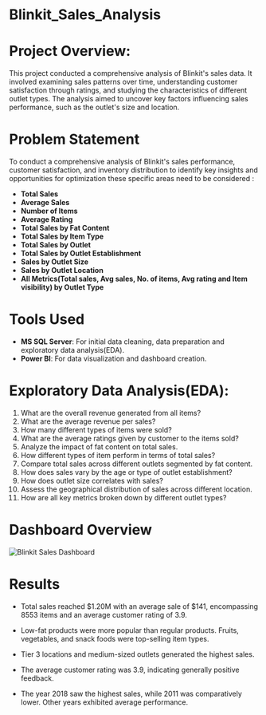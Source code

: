 # Blinkit_Sales_Analysis

# Project Overview:
This project conducted a comprehensive analysis of Blinkit's sales data. It involved examining sales patterns over time, understanding customer satisfaction through ratings, and studying the characteristics of different outlet types. The analysis aimed to uncover key factors influencing sales performance, such as the outlet's size and location.

# Problem Statement
To conduct a comprehensive analysis of Blinkit's sales performance, customer satisfaction, and inventory distribution to identify key insights and opportunities for optimization these specific areas need to be considered :
- **Total Sales**
- **Average Sales**
- **Number of Items**
- **Average Rating**
- **Total Sales by Fat Content**
- **Total Sales by Item Type**
- **Total Sales by Outlet**
- **Total Sales by Outlet Establishment**
- **Sales by Outlet Size**
- **Sales by Outlet Location**
- **All Metrics(Total sales, Avg sales, No. of items, Avg rating and Item visibility) by Outlet Type**

# Tools Used
- **MS SQL Server**:  For initial data cleaning, data preparation and exploratory data analysis(EDA).
- **Power BI**: For data visualization and dashboard creation.

# Exploratory Data Analysis(EDA):
1. What are the overall revenue generated from all items?
2. What are the average revenue per sales?
3. How many different types of items were sold?
4. What are the average ratings given by customer to the items sold?
5. Analyze the impact of fat content on total sales.
6. How different types of item perform in terms of total sales?
7. Compare total sales across different outlets segmented by fat content.
8. How does sales vary by the age or type of outlet establishment?
9. How does outlet size correlates with sales?
10. Assess the geographical distribution of sales across different location.
11. How are all key metrics broken down by different outlet types?

# Dashboard Overview


![Blinkit Sales Dashboard](https://github.com/user-attachments/assets/a3505a1f-b4be-4ffc-88d0-5e0a4a2f4fbb)


# Results
- Total sales reached $1.20M with an average sale of $141, encompassing 8553 items and an average customer rating of 3.9.

- Low-fat products were more popular than regular products. Fruits, vegetables, and snack foods were top-selling item types.

- Tier 3 locations and medium-sized outlets generated the highest sales.

- The average customer rating was 3.9, indicating generally positive feedback.

- The year 2018 saw the highest sales, while 2011 was comparatively lower. Other years exhibited average performance.
